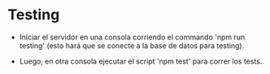 # Testing
-   Iniciar el servidor en una consola corriendo el commando 'npm run testing'  (esto hará que se conecte a la base de datos para testing).

-   Luego, en otra consola ejecutar el script 'npm test' para correr los tests.